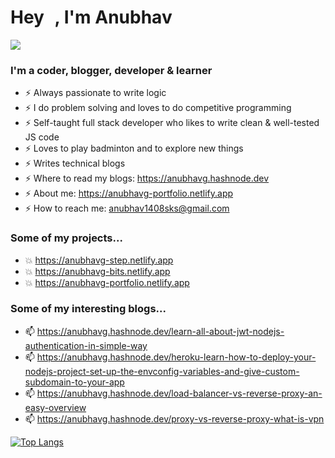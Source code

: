 # Hey <img src="https://raw.githubusercontent.com/MartinHeinz/MartinHeinz/master/wave.gif" height="10px" width="10px">, I'm Anubhav

![](https://komarev.com/ghpvc/?username=anubhav14g&color=blueviolet)


### I'm a coder, blogger, developer & learner
-  ⚡ Always passionate to write logic 
-  ⚡ I do problem solving and loves to do competitive programming 
-  ⚡ Self-taught full stack developer who likes to write clean & well-tested JS code
-  ⚡ Loves to play badminton and to explore new things
-  ⚡ Writes technical blogs
-  ⚡ Where to read my blogs: https://anubhavg.hashnode.dev
-  ⚡ About me: https://anubhavg-portfolio.netlify.app
-  ⚡ How to reach me: anubhav1408sks@gmail.com

### Some of my projects...
-  💥 https://anubhavg-step.netlify.app
-  💥 https://anubhavg-bits.netlify.app
-  💥 https://anubhavg-portfolio.netlify.app

### Some of my interesting blogs...
-  📫 https://anubhavg.hashnode.dev/learn-all-about-jwt-nodejs-authentication-in-simple-way
-  📫 https://anubhavg.hashnode.dev/heroku-learn-how-to-deploy-your-nodejs-project-set-up-the-envconfig-variables-and-give-custom-subdomain-to-your-app
-  📫 https://anubhavg.hashnode.dev/load-balancer-vs-reverse-proxy-an-easy-overview
-  📫 https://anubhavg.hashnode.dev/proxy-vs-reverse-proxy-what-is-vpn

[![Top Langs](https://github-readme-stats.vercel.app/api/top-langs/?username=anubhav14g&layout=compact)](https://github.com/anuraghazra/github-readme-stats)
